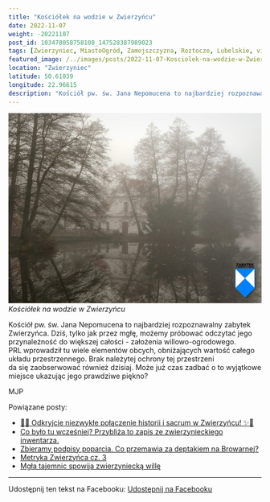 ```yaml
---
title: "Kościółek na wodzie w Zwierzyńcu"
date: 2022-11-07
weight: -20221107
post_id: 103478058758108_147528387989023
tags: [Zwierzyniec, MiastoOgród, Zamojszczyzna, Roztocze, Lubelskie, villarestituta, turystyka, dziedzictwo, zabytki, krajobrazy, kościoły]
featured_image: /../images/posts/2022-11-07-Kosciolek-na-wodzie-w-Zwierzyncu.jpg
location: "Zwierzyniec"
latitude: 50.61039
longitude: 22.96615
description: "Kościół pw. św. Jana Nepomucena to najbardziej rozpoznawalny zabytek Zwierzyńca.  Dziś, tylko jak przez mgłę, możemy próbować odczytać jego przynależn..."
---
```


![Kościółek na wodzie w Zwierzyńcu](/images/posts/2022-11-07-Kosciolek-na-wodzie-w-Zwierzyncu.jpg)
*Kościółek na wodzie w Zwierzyńcu*

Kościół pw. św. Jana Nepomucena to najbardziej rozpoznawalny zabytek Zwierzyńca.
Dziś, tylko jak przez mgłę, możemy próbować odczytać jego przynależność do większej całości - założenia willowo-ogrodowego. PRL wprowadził tu wiele elementów obcych, obniżających wartość całego układu przestrzennego. Brak należytej ochrony tej przestrzeni da się zaobserwować również dzisiaj.
Może już czas zadbać o to wyjątkowe miejsce ukazując jego prawdziwe piękno?



MJP

Powiązane posty:
- [🌟✨ Odkryjcie niezwykłe połączenie historii i sacrum w Zwierzyńcu! ✨🌟](/posts/-Odkryjcie-niezwykle-polaczenie-historii-i-sacrum)
- [Co było tu wcześniej? Przybliża to zapis ze zwierzynieckiego inwentarza.](/posts/Co-bylo-tu-wczesniej-Przybliza-to-zapis-ze-zwierzynieckiego)
- [Zbieramy podpisy poparcia. Co przemawia za deptakiem na Browarnej?](/posts/Zbieramy-podpisy-poparcia-Co-przemawia-za-deptakiem)
- [Metryka Zwierzyńca cz. 3](/posts/Metryka-Zwierzynca-cz-3)
- [Mgła tajemnic spowija zwierzyniecką willę](/posts/Mgla-tajemnic-spowija-zwierzyniecka-wille)


---

Udostępnij ten tekst na Facebooku:
[Udostępnij na Facebooku](https://www.facebook.com/sharer/sharer.php?u=https://stowarzyszeniewachniewskiej.pl/posts/Kosciolek-na-wodzie-w-Zwierzyncu)

<script type="application/ld+json">
{
  "@context": "https://schema.org",
  "@type": "BlogPosting",
  "headline": "Kościółek na wodzie w Zwierzyńcu",
  "datePublished": "2022-11-07",
  "dateModified": "2022-11-07",
  "author": {
    "@type": "Organization",
    "name": "Stowarzyszenie Wachniewskiej"
  },
  "publisher": {
    "@type": "Organization",
    "name": "Stowarzyszenie im. Aleksandry Wachniewskiej",
    "logo": {
      "@type": "ImageObject",
      "url": "https://stowarzyszeniewachniewskiej.pl/images/logo/logo.svg"
    }
  },
  "mainEntityOfPage": {
    "@type": "WebPage",
    "@id": "https://stowarzyszeniewachniewskiej.pl/posts/Kosciolek-na-wodzie-w-Zwierzyncu"
  },
  "image": {
    "@type": "ImageObject",
    "url": "https://stowarzyszeniewachniewskiej.pl/images/posts/2022-11-07-Kosciolek-na-wodzie-w-Zwierzyncu.jpg"
  },
  "articleSection": "Dziedzictwo Kulturowe i Zabytki",
  "keywords": "Zwierzyniec, MiastoOgród, Zamojszczyzna, Roztocze, Lubelskie, villarestituta, turystyka, dziedzictwo, zabytki, krajobrazy, kościoły",
  "wordCount": 60,
  "articleBody": "Kościół pw. św. Jana Nepomucena to najbardziej rozpoznawalny zabytek Zwierzyńca. \nDziś, tylko jak przez mgłę, możemy próbować odczytać jego przynależność do większej całości - założenia willowo-ogrodowego. PRL wprowadził tu wiele elementów obcych, obniżających wartość całego układu przestrzennego. Brak należytej ochrony tej przestrzeni da się zaobserwować również dzisiaj.\nMoże już czas zadbać o to wyjątkowe miejsce ukazując jego prawdziwe piękno?\n\n          \n\nMJP",
  "description": "Odkryj piękno Zwierzyńca i jego zabytki."
}
</script>
<script type="application/ld+json">
{
  "@context": "https://schema.org",
  "@type": "BreadcrumbList",
  "itemListElement": [
    {
      "@type": "ListItem",
      "position": 1,
      "name": "Home",
      "item": "https://stowarzyszeniewachniewskiej.pl"
    },
    {
      "@type": "ListItem",
      "position": 2,
      "name": "posts",
      "item": "https://stowarzyszeniewachniewskiej.pl/posts"
    },
    {
      "@type": "ListItem",
      "position": 3,
      "name": "Kościółek na wodzie w Zwierzyńcu",
      "item": "https://stowarzyszeniewachniewskiej.pl/posts/Kosciolek-na-wodzie-w-Zwierzyncu"
    }
  ]
}
</script>
